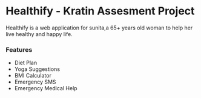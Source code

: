 # Healthify - Kratin Assesment Project

Healthify is a web application for sunita,a 65+ years old woman to help her live healthy and happy life.

### Features

-   Diet Plan
-   Yoga Suggestions
-   BMI Calculator
-   Emergency SMS
-   Emergency Medical Help
